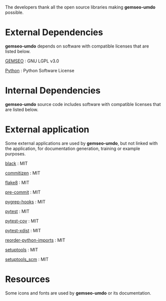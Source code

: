<!--
Copyright 2021 IRT Saint Exupéry, https://www.irt-saintexupery.com

This work is licensed under the Creative Commons Attribution-ShareAlike 4.0
International License. To view a copy of this license, visit
http://creativecommons.org/licenses/by-sa/4.0/ or send a letter to Creative
Commons, PO Box 1866, Mountain View, CA 94042, USA.
-->

The developers thank all the open source libraries making
**gemseo-umdo** possible.

# External Dependencies

**gemseo-umdo** depends on software with compatible
licenses that are listed below.

[GEMSEO](http://gemseo.org/)
: GNU LGPL v3.0

[Python](http://python.org/)
: Python Software License

# Internal Dependencies

**gemseo-umdo** source code includes software with
compatible licenses that are listed below.

# External application

Some external applications are used by **gemseo-umdo**,
but not linked with the application,
for documentation generation,
training or example purposes.

[black](https://black.readthedocs.io)
: MIT

[commitizen](https://commitizen-tools.github.io/commitizen/)
: MIT

[flake8](https://flake8.pycqa.org)
: MIT

[pre-commit](https://pre-commit.com)
: MIT

[pygrep-hooks](https://github.com/pre-commit/pygrep-hooks)
: MIT

[pytest](https://pytest.org)
: MIT

[pytest-cov](https://pytest-cov.readthedocs.io)
: MIT

[pytest-xdist](https://github.com/pytest-dev/pytest-xdist)
: MIT

[reorder-python-imports](https://github.com/asottile/reorder_python_imports)
: MIT

[setuptools](https://setuptools.readthedocs.io/)
: MIT

[setuptools_scm](https://github.com/pypa/setuptools_scm/)
: MIT

# Resources

Some icons and fonts are used by **gemseo-umdo** or its documentation.
